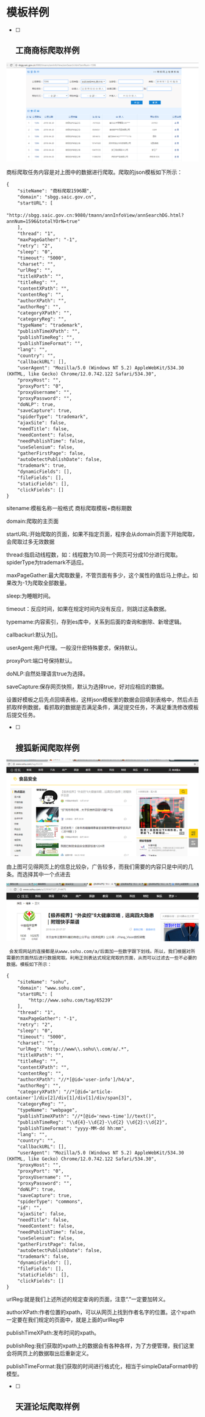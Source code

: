 # 模板样例

* [ ] ## 工商商标爬取样例

![](/assets/商标爬取1.png)



商标爬取任务内容是对上图中的数据进行爬取。爬取的json模板如下所示：

```
{
    "siteName": "商标爬取1596期",
    "domain": "sbgg.saic.gov.cn",
    "startURL": [
        "http://sbgg.saic.gov.cn:9080/tmann/annInfoView/annSearchDG.html?annNum=1596&totalYOrN=true"
    ],
    "thread": "1",
    "maxPageGather": "-1",
    "retry": "2",
    "sleep": "0",
    "timeout": "5000",
    "charset": "",
    "urlReg": "",
    "titleXPath": "",
    "titleReg": "",
    "contentXPath": "",
    "contentReg": "",
    "authorXPath": "",
    "authorReg": "",
    "categoryXPath": "",
    "categoryReg": "",
    "typeName": "trademark",
    "publishTimeXPath": "",
    "publishTimeReg": "",
    "publishTimeFormat": "",
    "lang": "",
    "country": "",
    "callbackURL": [],
    "userAgent": "Mozilla/5.0 (Windows NT 5.2) AppleWebKit/534.30 (KHTML, like Gecko) Chrome/12.0.742.122 Safari/534.30",
    "proxyHost": "",
    "proxyPort": "0",
    "proxyUsername": "",
    "proxyPassword": "",
    "doNLP": true,
    "saveCapture": true,
    "spiderType": "trademark",
    "ajaxSite": false,
    "needTitle": false,
    "needContent": false,
    "needPublishTime": false,
    "useSelenium": false,
    "gatherFirstPage": false,
    "autoDetectPublishDate": false,
    "trademark": true,
    "dynamicFields": [],
    "fileFields": [],
    "staticFields": [],
    "clickFields": []
}
```

sitename:模板名称一般格式   商标爬取模板+商标期数

domain:爬取的主页面

startURL:开始爬取的页面，如果不指定页面，程序会从domain页面下开始爬取，会爬取过多无效数据

thread:指启动线程数，如：线程数为10.同一个网页可分成10分进行爬取。spiderType为trademark不适应。

maxPageGather:最大爬取数量，不管页面有多少，这个属性的值后马上停止。如果改为-1为爬取全部数量。

sleep:为睡眠时间。

timeout：反应时间，如果在规定时间内没有反应，则跳过这条数据。

typemame:内容索引，存到es库中，关系到后面的查询和删除、新增逻辑。

callbackurl:默认为\[\]。

userAgent:用户代理。一般沒什麽特殊要求，保持默认。

proxyPort:端口号保持默认。

doNLP:自然处理语言true为选择。

saveCapture:保存网页快照，默认为选择true，好对应相应的数据。

设置好模板之后先点回填表格，这样json模板里的数据会回填到表格中，然后点击抓取样例数据，看抓取的数据是否满足条件，满足提交任务，不满足重洗修改模板后提交任务。

* [ ] ## 搜狐新闻爬取样例

![](/assets/sohu.png)

由上图可见得网页上的信息比较杂，广告较多，而我们需要的内容只是中间的几条。而选择其中一个点进去

![](/assets/sohu1.png)            

     会发现网站的连接都是从www.sohu.com/a/后面加一些数字跟下划线。所以，我们根据对所需要的页面然后进行数据爬取。利用正则表达式规定爬取的页面，从而可以过滤去一些不必要的数据。模板如下所示：

```
{
    "siteName": "sohu",
    "domain": "www.sohu.com",
    "startURL": [
        "http://www.sohu.com/tag/65239"
    ],
    "thread": "1",
    "maxPageGather": "-1",
    "retry": "2",
    "sleep": "0",
    "timeout": "5000",
    "charset": "",
    "urlReg": "http://www\\.sohu\\.com/a/.*",
    "titleXPath": "",
    "titleReg": "",
    "contentXPath": "",
    "contentReg": "",
    "authorXPath": "//*[@id='user-info']/h4/a",
    "authorReg": "",
    "categoryXPath": "//*[@id='article-container']/div[2]/div[1]/div[1]/div/span[3]",
    "categoryReg": "",
    "typeName": "webpage",
    "publishTimeXPath": "//*[@id='news-time']//text()",
    "publishTimeReg": "\\d{4}-\\d{2}-\\d{2} \\d{2}:\\d{2}",
    "publishTimeFormat": "yyyy-MM-dd hh:mm",
    "lang": "",
    "country": "",
    "callbackURL": [],
    "userAgent": "Mozilla/5.0 (Windows NT 5.2) AppleWebKit/534.30 (KHTML, like Gecko) Chrome/12.0.742.122 Safari/534.30",
    "proxyHost": "",
    "proxyPort": "0",
    "proxyUsername": "",
    "proxyPassword": "",
    "doNLP": true,
    "saveCapture": true,
    "spiderType": "commons",
    "id": "",
    "ajaxSite": false,
    "needTitle": false,
    "needContent": false,
    "needPublishTime": false,
    "useSelenium": false,
    "gatherFirstPage": false,
    "autoDetectPublishDate": false,
    "trademark": false,
    "dynamicFields": [],
    "fileFields": [],
    "staticFields": [],
    "clickFields": []
}
```

urlReg:就是我们上述所述的规定查询的页面，注意“.”一定要加转义。

authorXPath:作者位置的xpath，可以从网页上找到作者名字的位置。这个xpath一定要在我们规定的页面中，就是上面的urlReg中

publishTimeXPath:发布时间的xpath。

publishReg:我们获取的xpath上的数据会有各种各样，为了方便管理，我们这里会将网页上的数据取出后重新定义。

publishTimeFormat:我们获取的时间进行格式化，相当于simpleDataFormat中的模型。

* [ ] ## 天涯论坛爬取样例





